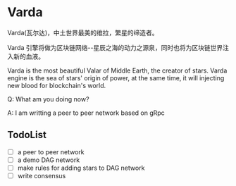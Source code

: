 # Varda

Varda(瓦尔达)，中土世界最美的维拉，繁星的缔造者。

Varda 引擎将做为区块链网络--星辰之海的动力之源泉，同时也将为区块链世界注入新的血液。

Varda is the most beautiful Valar of Middle Earth, the creator of stars.
Varda engine is the sea of stars' origin of power, at the same time, it will injecting new blood for blockchain's world.
  
Q: What am you doing now?

A: I am writting a peer to peer network based on gRpc

## TodoList

 - [ ] a peer to peer network
 - [ ] a demo DAG network
 - [ ] make rules for adding stars to DAG network
 - [ ] write consensus 